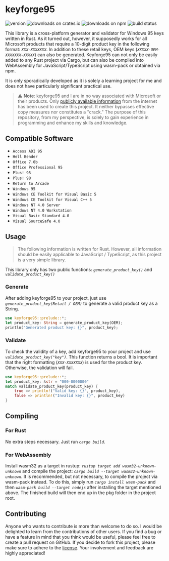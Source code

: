 # keyforge95

![version](https://img.shields.io/crates/v/keyforge95?style=flat?label=version&color=ffffff&label=version) ![downloads on crates.io](https://img.shields.io/crates/d/keyforge95?style=flat&logo=rust&logoColor=ffffff&label=downloads&color=ffc933) ![downloads on npm](https://img.shields.io/npm/d18m/keyforge95?logo=npm&logoColor=ffffff&label=downloads&color=cc3534) ![build status](https://img.shields.io/github/actions/workflow/status/nandolawson/keyforge95/test.yml?style=flat&logo=githubactions&logoColor=ffffff&label=build)

This library is a cross-platform generator and validator for Windows 95 keys written in Rust. As it turned out, however, it supposedly works for all Microsoft products that require a 10-digit product key in the following format: _`XXX-XXXXXXX`_. In addition to these retail keys, OEM keys (_`XXXXX-OEM-XXXXXXX-XXXXX`_) can also be generated. Keyforge95 can not only be easily added to any Rust project via Cargo, but can also be compiled into WebAssembly for JavaScript/TypeScript using wasm-pack or obtained via npm.

It is only sporadically developed as it is solely a learning project for me and does not have particularly significant practical use.

> ⚠️ **Note**: keyforge95 and I are in no way associated with Microsoft or their products. Only [publicly available information](https://en.wikipedia.org/wiki/Product_key#Examples) from the internet has been used to create this project. It neither bypasses effective copy measures nor constitutes a "crack." The purpose of this repository, from my perspective, is solely to gain experience in programming and enhance my skills and knowledge.

## Compatible Software

- `Access ADI 95`
- `Hell Bender`
- `Office 7.0b`
- `Office Professional 95`
- `Plus! 95`
- `Plus! 98`
- `Return to Arcade`
- `Windows 95`
- `Windows CE Toolkit for Visual Basic 5`
- `Windows CE Toolkit for Visual C++ 5`
- `Windows NT 4.0 Server`
- `Windows NT 4.0 Workstation`
- `Visual Basic Standard 4.0`
- `Visual SourceSafe 4.0`

## Usage

> The following information is written for Rust. However, all information should be easily applicable to JavaScript / TypeScript, as this project is a very simple library.

This library only has two public functions: _`generate_product_key()`_ and _`validate_product_key()`_

### Generate

After adding keyforge95 to your project, just use _`generate_product_key(Retail / OEM)`_ to generate a valid product key as a String.

```rs
use keyforge95::prelude::*;
let product_key: String = generate_product_key(OEM);
println("Generated product key: {}", product_key);
```

### Validate

To check the validity of a key, add keyforge95 to your project and use _`validate_product_key("key")`_. This function returns a bool. It is important that the right formatting (_`XXX-XXXXXXX`_) is used for the product key. Otherwise, the validation will fail.

```rs
use keyforge95::prelude::*;
let product_key: &str = "000-0000000"
match validate_product_key(product_key) {
    true => println!("Valid key: {}", product_key),
    false => println!("Invalid key: {}", product_key)
}
```

## Compiling

### For Rust

No extra steps necessary. Just run _`cargo build`_.

### For WebAssembly

Install wasm32 as a target in rustup: _`rustup target add wasm32-unknown-unknown`_ and compile the project: _`cargo build --target wasm32-unknown-unknown`_. It is recommended, but not necessary, to compile the project via wasm-pack instead. To do this, simply run _`cargo install wasm-pack`_ and then _`wasm-pack build --target nodejs`_ after installing the target mentioned above. The finished build will then end up in the pkg folder in the project root.

## Contributing

Anyone who wants to contribute is more than welcome to do so. I would be delighted to learn from the contributions of other users. If you find a bug or have a feature in mind that you think would be useful, please feel free to create a pull request on GitHub.
If you decide to fork this project, please make sure to adhere to the [license](https://github.com/nandolawson/keyforge95/blob/master/LICENSE). Your involvement and feedback are highly appreciated!
